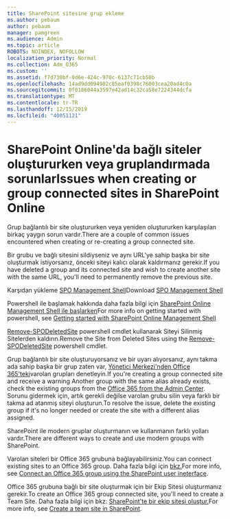 ```yaml
---
title: SharePoint sitesine grup ekleme
ms.author: pebaum
author: pebaum
manager: pamgreen
ms.audience: Admin
ms.topic: article
ROBOTS: NOINDEX, NOFOLLOW
localization_priority: Normal
ms.collection: Adm_O365
ms.custom: ''
ms.assetid: f7d730bf-0d6e-424c-970c-6137c71cb50b
ms.openlocfilehash: 14ad9dd094902c85eaf0398c76003cea20ad4c0a
ms.sourcegitcommit: 0f0186044a3597e42ad14c32ca58e7224344dcfa
ms.translationtype: MT
ms.contentlocale: tr-TR
ms.lasthandoff: 12/15/2019
ms.locfileid: "40051121"
---
```

# <a name="issues-when-creating-or-group-connected-sites-in-sharepoint-online"></a><span data-ttu-id="103c4-102">SharePoint Online'da bağlı siteler oluştururken veya gruplandırmada sorunlar</span><span class="sxs-lookup"><span data-stu-id="103c4-102">Issues when creating or group connected sites in SharePoint Online</span></span>

<span data-ttu-id="103c4-103">Grup bağlantılı bir site oluştururken veya yeniden oluştururken karşılaşılan birkaç yaygın sorun vardır.</span><span class="sxs-lookup"><span data-stu-id="103c4-103">There are a couple of common issues encountered when creating or re-creating a group connected site.</span></span>

 <span data-ttu-id="103c4-104">Bir grubu ve bağlı sitesini sildiyseniz ve aynı URL'ye sahip başka bir site oluşturmak istiyorsanız, önceki siteyi kalıcı olarak kaldırmanız gerekir.</span><span class="sxs-lookup"><span data-stu-id="103c4-104">If you have deleted a group and its connected site and wish to create another site with the same URL, you'll need to permanently remove the previous site.</span></span>

<span data-ttu-id="103c4-105">Karşıdan yükleme [SPO Management Shell](https://support.office.com/article/introduction-to-the-sharepoint-online-management-shell-c16941c3-19b4-4710-8056-34c034493429)</span><span class="sxs-lookup"><span data-stu-id="103c4-105">Download [SPO Management Shell](https://support.office.com/article/introduction-to-the-sharepoint-online-management-shell-c16941c3-19b4-4710-8056-34c034493429)</span></span>

 <span data-ttu-id="103c4-106">Powershell ile başlamak hakkında daha fazla bilgi için [SharePoint Online Management Shell ile başlarken](https://docs.microsoft.com/powershell/module/sharepoint-online/remove-sposite?view=sharepoint-ps)</span><span class="sxs-lookup"><span data-stu-id="103c4-106">For more info on getting started with powershell, see [Getting started with SharePoint Online Management Shell](https://docs.microsoft.com/powershell/module/sharepoint-online/remove-sposite?view=sharepoint-ps)</span></span>

<span data-ttu-id="103c4-107">[Remove-SPODeletedSite](https://docs.microsoft.com/powershell/module/sharepoint-online/remove-sposite?view=sharepoint-ps) powershell cmdlet kullanarak Siteyi Silinmiş Sitelerden kaldırın.</span><span class="sxs-lookup"><span data-stu-id="103c4-107">Remove the Site from Deleted Sites using the [Remove-SPODeletedSite](https://docs.microsoft.com/powershell/module/sharepoint-online/remove-sposite?view=sharepoint-ps) powershell cmdlet.</span></span>

<span data-ttu-id="103c4-108">Grup bağlantılı bir site oluşturuyorsanız ve bir uyarı alıyorsanız, aynı takma ada sahip başka bir grup zaten var, [Yönetici Merkezi'nden Office 365'teki](https://admin.microsoft.com/Adminportal/Home?source=applauncher#/groups)varolan grupları denetleyin.</span><span class="sxs-lookup"><span data-stu-id="103c4-108">If you're creating a group connected site and receive a warning Another group with the same alias already exists, check the existing groups from the [Office 365 from the Admin Center](https://admin.microsoft.com/Adminportal/Home?source=applauncher#/groups).</span></span> <span data-ttu-id="103c4-109">Sorunu gidermek için, artık gerekli değilse varolan grubu silin veya farklı bir takma ad atanmış siteyi oluşturun.</span><span class="sxs-lookup"><span data-stu-id="103c4-109">To resolve the issue, delete the existing group if it's no longer needed or create the site with a different alias assigned.</span></span>

<span data-ttu-id="103c4-110">SharePoint ile modern gruplar oluşturmanın ve kullanmanın farklı yolları vardır.</span><span class="sxs-lookup"><span data-stu-id="103c4-110">There are different ways to create and use modern groups with SharePoint.</span></span>

<span data-ttu-id="103c4-111">Varolan siteleri bir Office 365 grubuna bağlayabilirsiniz.</span><span class="sxs-lookup"><span data-stu-id="103c4-111">You can connect existing sites to an Office 365 group.</span></span> <span data-ttu-id="103c4-112">Daha fazla bilgi için [bkz.](https://docs.microsoft.com/sharepoint/dev/transform/modernize-connect-to-office365-group#connect-an-office-365-group-using-the-sharepoint-user-interface)</span><span class="sxs-lookup"><span data-stu-id="103c4-112">For more info, see [Connect an Office 365 group using the SharePoint user ineterface](https://docs.microsoft.com/sharepoint/dev/transform/modernize-connect-to-office365-group#connect-an-office-365-group-using-the-sharepoint-user-interface).</span></span>

<span data-ttu-id="103c4-113">Office 365 grubuna bağlı bir site oluşturmak için bir Ekip Sitesi oluşturmanız gerekir.</span><span class="sxs-lookup"><span data-stu-id="103c4-113">To create an Office 365 group connected site, you'll need to create a Team Site.</span></span> <span data-ttu-id="103c4-114">Daha fazla bilgi için bkz: [SharePoint'te bir ekip sitesi oluştur.](https://support.office.com/article/create-a-team-site-in-sharepoint-ef10c1e7-15f3-42a3-98aa-b5972711777d)</span><span class="sxs-lookup"><span data-stu-id="103c4-114">For more info, see [Create a team site in SharePoint](https://support.office.com/article/create-a-team-site-in-sharepoint-ef10c1e7-15f3-42a3-98aa-b5972711777d).</span></span>

